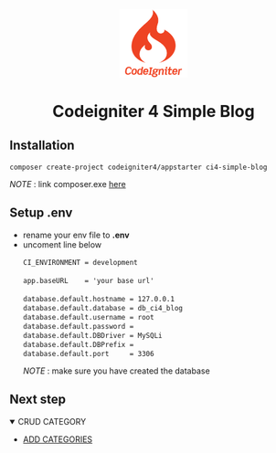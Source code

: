 <p align="center">
  <a href="https://github.com/korospace/sql-cheatsheet">
    <img src="img/logo.png" alt="Logo" width="120" height="120">
  </a>

  <h1 align="center">Codeigniter 4 Simple Blog</h1>

</p>

## Installation
```
composer create-project codeigniter4/appstarter ci4-simple-blog
```
_NOTE_ : link composer.exe <a href='https://getcomposer.org/doc/00-intro.md#installation-windows'>here</a>

## Setup .env
* rename your env file to <b>.env</b>
* uncoment line below
    ```
    CI_ENVIRONMENT = development

    app.baseURL    = 'your base url'

    database.default.hostname = 127.0.0.1
    database.default.database = db_ci4_blog
    database.default.username = root
    database.default.password = 
    database.default.DBDriver = MySQLi
    database.default.DBPrefix =
    database.default.port     = 3306
    ```
    _NOTE_ : make sure you have created the database

## Next step

<details open="open">
  <summary>CRUD CATEGORY</summary>
  <ul>
    <li><a href="add-categories.md">ADD CATEGORIES</a></li>
  </ul>
</details>